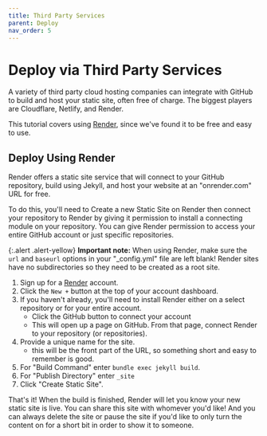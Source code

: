```yaml
---
title: Third Party Services
parent: Deploy
nav_order: 5
---
```


# Deploy via Third Party Services

A variety of third party cloud hosting companies can integrate with GitHub to build and host your static site, often free of charge.
The biggest players are Cloudflare, Netlify, and Render. 

This tutorial covers using [Render](https://render.com/), since we've found it to be free and easy to use.

## Deploy Using Render

Render offers a static site service that will connect to your GitHub repository, build using Jekyll, and host your website at an "onrender.com" URL for free. 

To do this, you'll need to Create a new Static Site on Render then connect your repository to Render by giving it permission to install a connecting module on your repository. You can give Render permission to access your entire GitHub account or just specific repositories.

{:.alert .alert-yellow}
**Important note:** When using Render, make sure the `url` and `baseurl` options in your "_config.yml" file are left blank! 
Render sites have no subdirectories so they need to be created as a root site. 

1. Sign up for a [Render](https://render.com/) account. 
2. Click the `New +` button at the top of your account dashboard. 
3. If you haven't already, you'll need to install Render either on a select repository or for your entire account. 
    - Click the GitHub button to connect your account
    - This will open up a page on GitHub. From that page, connect Render to your repository (or repositories).
4. Provide a unique name for the site. 
    - this will be the front part of the URL, so something short and easy to remember is good. 
5. For "Build Command" enter `bundle exec jekyll build`.
6. For "Publish Directory" enter `_site`
7. Click "Create Static Site". 

That's it!
When the build is finished, Render will let you know your new static site is live. 
You can share this site with whomever you'd like! 
And you can always delete the site or pause the site if you'd like to only turn the content on for a short bit in order to show it to someone. 
